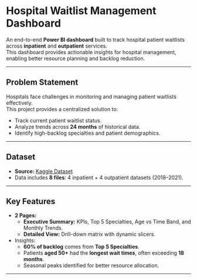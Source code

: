 # Hospital Waitlist Management Dashboard

An end-to-end **Power BI dashboard** built to track hospital patient waitlists across **inpatient** and **outpatient** services.  
This dashboard provides actionable insights for hospital management, enabling better resource planning and backlog reduction.

---

## Problem Statement
Hospitals face challenges in monitoring and managing patient waitlists effectively.  
This project provides a centralized solution to:
- Track current patient waitlist status.
- Analyze trends across **24 months** of historical data.
- Identify high-backlog specialties and patient demographics.

---

## Dataset
- **Source:** [Kaggle Dataset](https://www.kaggle.com/datasets/michaelbeanie/hospital-waiting-list-management-dataset)
- Data includes **8 files**: 4 inpatient + 4 outpatient datasets (2018–2021).

---

## Key Features
- **2 Pages:**
  - **Executive Summary:** KPIs, Top 5 Specialties, Age vs Time Band, and Monthly Trends.
  - **Detailed View:** Drill-down matrix with dynamic slicers.
- Insights:
  - **60% of backlog** comes from **Top 5 Specialties**.
  - Patients **aged 50+** had the **longest wait times**, often exceeding **18 months**.
  - Seasonal peaks identified for better resource allocation.

---

